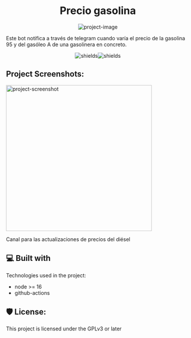 <h1 id="title" align="center">Precio gasolina</h1>

<p align="center"><img src="https://socialify.git.ci/soker90/precio-gasolina/image?description=1&amp;descriptionEditable=Notifica%20cambios%20de%20precios%20de%20una%20gasolinera&amp;font=KoHo&amp;language=1&amp;owner=1&amp;pattern=Brick%20Wall&amp;theme=Light" alt="project-image"></p>

<p id="description">Este bot notifica a través de telegram cuando varía el precio de la gasolina 95 y del gasóleo A de una gasolinera en concreto.</p>

<p align="center"><img src="https://img.shields.io/github/license/soker90/precio-gasolina" alt="shields"><img src="https://img.shields.io/github/last-commit/soker90/precio-gasolina?label=%C3%9Altima%20actualizaci%C3%B3n" alt="shields"></p>

<h2>Project Screenshots:</h2>

<img src="https://raw.githubusercontent.com/soker90/precio-gasolina/master/screenshot.png" alt="project-screenshot" width="400" height="400/">

Canal para las actualizaciones de precios del diésel
  
<h2>💻 Built with</h2>

Technologies used in the project:

*   node >= 16
*   github-actions

<h2>🛡️ License:</h2>

This project is licensed under the GPLv3 or later
